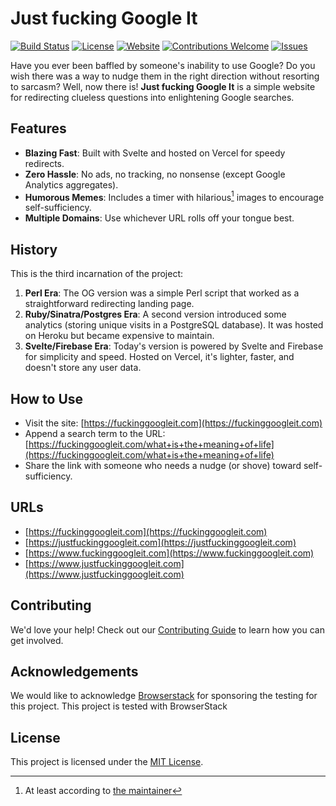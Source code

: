 <!--
SPDX-FileCopyrightText: 2022 - 2024 Ali Sajid Imami

SPDX-License-Identifier: MIT
-->

# Just fucking Google It

[![Build Status](https://github.com/your-username/justfuckinggoogleit/actions/workflows/ci.yml/badge.svg)](https://github.com/your-username/justfuckinggoogleit/actions)
[![License](https://img.shields.io/badge/license-MIT-blue.svg)](./LICENSE)
[![Website](https://img.shields.io/website?url=https%3A%2F%2Ffuckinggoogleit.com)](https://fuckinggoogleit.com)
[![Contributions Welcome](https://img.shields.io/badge/contributions-welcome-brightgreen.svg)](./CONTRIBUTING.md)
[![Issues](https://img.shields.io/github/issues/your-username/justfuckinggoogleit)](https://github.com/your-username/justfuckinggoogleit/issues)

Have you ever been baffled by someone's inability to use Google? Do you wish there was a way to nudge them in the right direction without resorting to sarcasm? Well, now there is! **Just fucking Google It** is a simple website for redirecting clueless questions into enlightening Google searches.

## Features

- **Blazing Fast**: Built with Svelte and hosted on Vercel for speedy redirects.
- **Zero Hassle**: No ads, no tracking, no nonsense (except Google Analytics aggregates).
- **Humorous Memes**: Includes a timer with hilarious[^1] images to encourage self-sufficiency.
- **Multiple Domains**: Use whichever URL rolls off your tongue best.

## History

This is the third incarnation of the project:

1. **Perl Era**: The OG version was a simple Perl script that worked as a straightforward redirecting landing page.
2. **Ruby/Sinatra/Postgres Era**: A second version introduced some analytics (storing unique visits in a PostgreSQL database). It was hosted on Heroku but became expensive to maintain.
3. **Svelte/Firebase Era**: Today's version is powered by Svelte and Firebase for simplicity and speed. Hosted on Vercel, it's lighter, faster, and doesn't store any user data.

## How to Use

- Visit the site: [https://fuckinggoogleit.com](https://fuckinggoogleit.com)
- Append a search term to the URL:
  [https://fuckinggoogleit.com/what+is+the+meaning+of+life](https://fuckinggoogleit.com/what+is+the+meaning+of+life)
- Share the link with someone who needs a nudge (or shove) toward self-sufficiency.

## URLs

- [https://fuckinggoogleit.com](https://fuckinggoogleit.com)
- [https://justfuckinggoogleit.com](https://justfuckinggoogleit.com)
- [https://www.fuckinggoogleit.com](https://www.fuckinggoogleit.com)
- [https://www.justfuckinggoogleit.com](https://www.justfuckinggoogleit.com)

## Contributing

We'd love your help! Check out our [Contributing Guide](./CONTRIBUTING.md) to learn how you can get involved.

## Acknowledgements

We would like to acknowledge [Browserstack](https://browserstack.com) for sponsoring the testing for this project. This project is tested with BrowserStack

## License

This project is licensed under the [MIT License](./LICENSE).

[^1]: At least according to [the maintainer](https://www.github.com/AliSajid)
